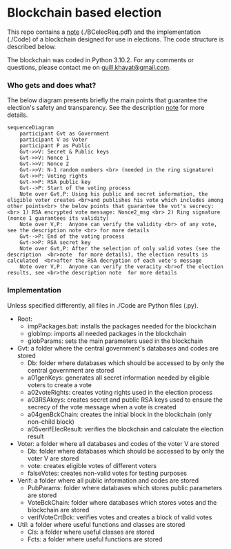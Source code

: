 # Blockchain based election

This repo contains a [note](https://github.com/GAKht/BCelec/blob/master/BCelecReq.pdf) (./BCelecReq.pdf) and the implementation (./Code) of a blockchain designed for use in elections. The code structure is described below.

The blockchain was coded in Python 3.10.2. For any comments or questions, please contact me on guill.khayat@gmail.com.

### Who gets and does what?

The below diagram presents briefly the main points that guarantee the election's safety and transparency. See the description [note](https://github.com/GAKht/BCelec/blob/master/BCelecReq.pdf) for more details.

```mermaid
sequenceDiagram
    participant Gvt as Government
    participant V as Voter
    participant P as Public
    Gvt->>V: Secret & Public keys
    Gvt->>V: Nonce 1
    Gvt->>V: Nonce 2
    Gvt->>V: N-1 random numbers <br> (needed in the ring signature)
    Gvt->>P: Voting rights
    Gvt->>P: RSA public key
    Gvt-->P: Start of the voting process
    Note over Gvt,P: Using his public and secret information, the eligible voter creates <br>and publishes his vote which includes among other points<br> the below points that guarantee the vot's secrecy: <br> 1) RSA encrypted vote message: Nonce2_msg <br> 2) Ring signature (nonce 1 guarantees its validity)
    Note over V,P:  Anyone can verify the validity <br> of any vote, see the description note <br> for more details
    Gvt-->P: End of the voting process
    Gvt->>P: RSA secret key
    Note over Gvt,P: After the selection of only valid votes (see the description  <br>note  for more details), the election results is calculated  <br>after the RSA decryption of each vote's message 
    Note over V,P:  Anyone can verify the veracity <br>of the election results, see <br>the description note  for more details
```


### Implementation

Unless specified differently, all files in ./Code are Python files (.py).

* Root:
  * impPackages.bat: installs the packages needed for the blockchain
  * globImp: imports all needed packages in the blockchain
  * globParams: sets the main parameters used in the blockchain
* Gvt: a folder where the central government's databases and codes are stored
  * Db: folder where databases which should be accessed to by only the central government are stored
  * a01genKeys: generates all secret information needed by eligible voters to create a vote
  * a02voteRights: creates voting rights used in the election process
  * a03RSAkeys: creates secret and public RSA keys used to ensure the secrecy of the vote message when a vote is created
  * a04genBckChain: creates the initial block in the blockchain (only non-child block)
  * a05verifElecResult: verifies the blockchain and calculate the election result
* Voter: a folder where all databases and codes of the voter V are stored
  * Db: folder where databases which should be accessed to by only the voter V are stored
  * vote: creates eligible votes of different voters
  * falseVotes: creates non-valid votes for testing purposes
* Verif: a folder where all public information and codes are stored
  * PubParams: folder where databases which stores public parameters are stored
  * VoteBckChain: folder where databases which stores votes and the blockchain are stored
  * verifVoteCrtBck: verifies votes and creates a block of valid votes
* Util: a folder where useful functions and classes are stored
  * Cls: a folder where useful classes are stored
  * Fcts: a folder where useful functions are stored
